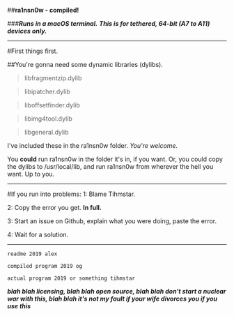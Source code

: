##**ra1nsn0w - compiled!**

###***Runs in a macOS terminal.***
__*This is for tethered, 64-bit (A7 to A11) devices only.*__


---


#First things first.

##You're gonna need some dynamic libraries (dylibs).

> libfragmentzip.dylib

> libipatcher.dylib

> liboffsetfinder.dylib

> libimg4tool.dylib

> libgeneral.dylib

I've included these in the ra1nsn0w folder. *You're welcome.*

You **could** run ra1nsn0w in the folder it's in, if you want. Or, you could copy the dylibs to /usr/local/lib, and run ra1nsn0w from wherever the hell you want. Up to you. 

---

#If you run into problems:
1: Blame Tihmstar.

2: Copy the error you get. **In full.**

3: Start an issue on Github, explain what you were doing, paste the error.

4: Wait for a solution.

----

`readme 2019 alex`

`compiled program 2019 og`

`actual program 2019 or something tihmstar`


***blah blah licensing, blah blah open source, blah blah don't start a nuclear war with this, blah blah it's not my fault if your wife divorces you if you use this***
